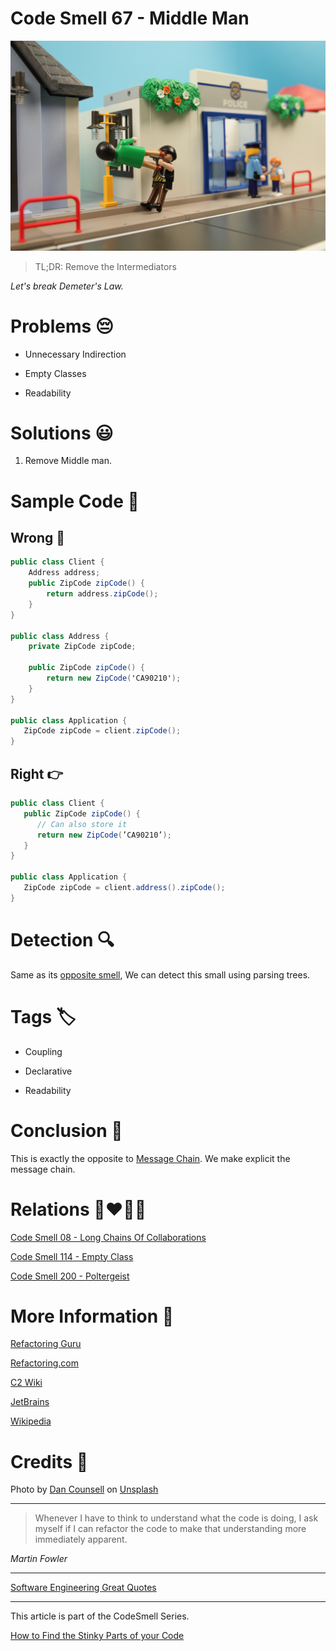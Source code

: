 # Code Smell 67 - Middle Man

![Code Smell 67 - Middle Man](Code%20Smell%2067%20-%20Middle%20Man.jpg)

> TL;DR: Remove the Intermediators

*Let's break Demeter's Law.*

# Problems 😔 

- Unnecessary Indirection

- Empty Classes

- Readability

# Solutions 😃

1. Remove Middle man.

# Sample Code 📖

## Wrong 🚫

<!-- [Gist Url](https://gist.github.com/mcsee/8f89b53d0be21a6779e4be53673edf5c) -->

```java
public class Client {
    Address address;
    public ZipCode zipCode() {
        return address.zipCode();
    }
}

public class Address {
    private ZipCode zipCode;
    
    public ZipCode zipCode() {
        return new ZipCode('CA90210');
    }
}

public class Application {   
   ZipCode zipCode = client.zipCode();
}
```

## Right 👉

<!-- [Gist Url](https://gist.github.com/mcsee/63674fe800fca77d3a7edc39bde428c8) -->

```java
public class Client {
   public ZipCode zipCode() {
      // Can also store it
      return new ZipCode(’CA90210’);
   }
}

public class Application {   
   ZipCode zipCode = client.address().zipCode();
}
```

# Detection 🔍

Same as its [opposite smell](https://github.com/mcsee/Software-Design-Articles/tree/main/Articles/Code%20Smells/Code%20Smell%2008%20-%20Long%20Chains%20Of%20Collaborations/readme.md), We can detect this small using parsing trees.

# Tags 🏷️

- Coupling

- Declarative

- Readability

# Conclusion 🏁

This is exactly the opposite to [Message Chain](https://github.com/mcsee/Software-Design-Articles/tree/main/Articles/Code%20Smells/Code%20Smell%2008%20-%20Long%20Chains%20Of%20Collaborations/readme.md). We make explicit the message chain. 

# Relations 👩‍❤️‍💋‍👨

[Code Smell 08 - Long Chains Of Collaborations](https://github.com/mcsee/Software-Design-Articles/tree/main/Articles/Code%20Smells/Code%20Smell%2008%20-%20Long%20Chains%20Of%20Collaborations/readme.md)

[Code Smell 114 - Empty Class](https://github.com/mcsee/Software-Design-Articles/tree/main/Articles/Code%20Smells/Code%20Smell%20114%20-%20Empty%20Class/readme.md)

[Code Smell 200 - Poltergeist](https://github.com/mcsee/Software-Design-Articles/tree/main/Articles/Code%20Smells/Code%20Smell%20200%20-%20Poltergeist/readme.md)

# More Information 📕

[Refactoring Guru](https://refactoring.guru/smells/middle-man)

[Refactoring.com](https://refactoring.com/catalog/removeMiddleMan.html)

[C2 Wiki](https://wiki.c2.com/?MiddleMan)

[JetBrains](https://www.jetbrains.com/help/idea/remove-middleman.html#remove_middleman_example)

[Wikipedia](https://en.wikipedia.org/wiki/Law_of_Demeter)

# Credits 🙏

Photo by [Dan Counsell](https://unsplash.com/@dancounsell) on [Unsplash](https://unsplash.com/s/photos/robber)
  
* * *

> Whenever I have to think to understand what the code is doing, I ask myself if I can refactor the code to make that understanding more immediately apparent.

_Martin Fowler_

* * *
 
[Software Engineering Great Quotes](https://github.com/mcsee/Software-Design-Articles/tree/main/Articles/Quotes/Software%20Engineering%20Great%20Quotes/readme.md)

* * *

This article is part of the CodeSmell Series.

[How to Find the Stinky Parts of your Code](https://github.com/mcsee/Software-Design-Articles/tree/main/Articles/Code%20Smells/How%20to%20Find%20the%20Stinky%20parts%20of%20your%20Code/readme.md)